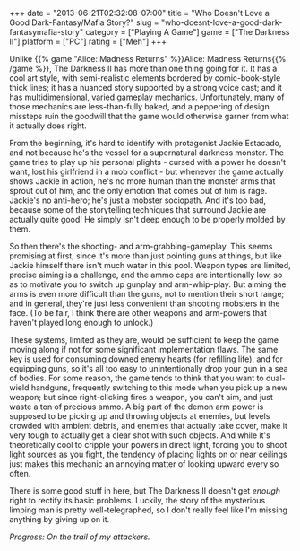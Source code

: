 +++
date = "2013-06-21T02:32:08-07:00"
title = "Who Doesn't Love a Good Dark-Fantasy/Mafia Story?"
slug = "who-doesnt-love-a-good-dark-fantasymafia-story"
category = ["Playing A Game"]
game = ["The Darkness II"]
platform = ["PC"]
rating = ["Meh"]
+++

Unlike {{% game "Alice: Madness Returns" %}}Alice: Madness Returns{{% /game %}}, The Darkness II has more than one thing going for it.  It has a cool art style, with semi-realistic elements bordered by comic-book-style thick lines; it has a nuanced story supported by a strong voice cast; and it has multidimensional, varied gameplay mechanics.  Unfortunately, many of those mechanics are less-than-fully baked, and a peppering of design missteps ruin the goodwill that the game would otherwise garner from what it actually does right.

From the beginning, it's hard to identify with protagonist Jackie Estacado, and not because he's the vessel for a supernatural darkness monster.  The game tries to play up his personal plights - cursed with a power he doesn't want, lost his girlfriend in a mob conflict - but whenever the game actually shows Jackie in action, he's no more human than the monster arms that sprout out of him, and the only emotion that comes out of him is rage.  Jackie's no anti-hero; he's just a mobster sociopath.  And it's too bad, because some of the storytelling techniques that surround Jackie are actually quite good!  He simply isn't deep enough to be properly molded by them.

So then there's the shooting- and arm-grabbing-gameplay.  This seems promising at first, since it's more than just pointing guns at things, but like Jackie himself there isn't much water in this pool.  Weapon types are limited, precise aiming is a challenge, and the ammo caps are intentionally low, so as to motivate you to switch up gunplay and arm-whip-play.  But aiming the arms is even more difficult than the guns, not to mention their short range; and in general, they're just less convenient than shooting mobsters in the face.  (To be fair, I think there are other weapons and arm-powers that I haven't played long enough to unlock.)

These systems, limited as they are, would be sufficient to keep the game moving along if not for some significant implementation flaws.  The same key is used for consuming downed enemy hearts (for refilling life), and for equipping guns, so it's all too easy to unintentionally drop your gun in a sea of bodies.  For some reason, the game tends to think that you want to dual-wield handguns, frequently switching to this mode when you pick up a new weapon; but since right-clicking fires a weapon, you can't aim, and just waste a ton of precious ammo.  A big part of the demon arm power is supposed to be picking up and throwing objects at enemies, but levels crowded with ambient debris, and enemies that actually take cover, make it very tough to actually get a clear shot with such objects.  And while it's theoretically cool to cripple your powers in direct light, forcing you to shoot light sources as you fight, the tendency of placing lights on or near ceilings just makes this mechanic an annoying matter of looking upward every so often.

There is some good stuff in here, but The Darkness II doesn't get <i>enough</i> right to rectify its basic problems.  Luckily, the story of the mysterious limping man is pretty well-telegraphed, so I don't really feel like I'm missing anything by giving up on it.

<i>Progress: On the trail of my attackers.</i>